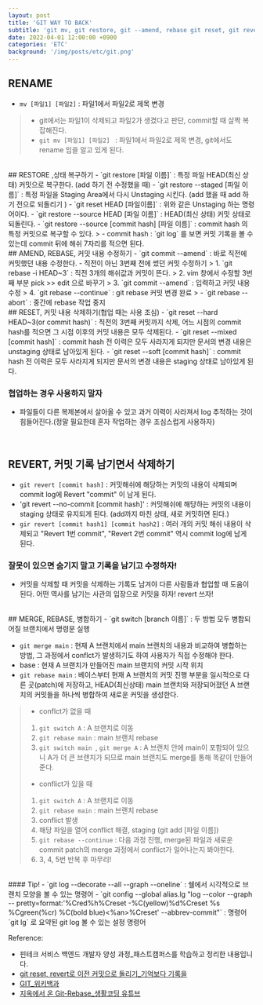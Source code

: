 ```yaml
---
layout: post
title: 'GIT WAY TO BACK'
subtitle: 'git mv, git restore, git --amend, rebase git reset, git revert, git rebase'
date: 2022-04-01 12:00:00 +0900
categories: 'ETC'
background: '/img/posts/etc/git.png'
---
```


## RENAME

- `mv [파일1] [파일2]` : 파일1에서 파일2로 제목 변경
> - git에서는 파일1이 삭제되고 파일2가 생겼다고 판단, commit할 때 살짝 복잡해진다.
> - `git mv [파일1] [파일2] ` : 파일1에서 파일2로 제목 변경, git에서도 rename 임을 알고 있게 된다. 

<br>
## RESTORE ,상태 복구하기
- `git restore [파일 이름]` : 특정 파일 HEAD(최신 상태) 커밋으로 복구한다. (add 하기 전 수정했을 때)
- `git restore --staged [파일 이름]` : 특정 파일을 Staging Area에서 다시 Unstaging 시킨다. (add 했을 때  add 하기 전으로 되돌리기 )
- `git reset HEAD [파일이름]` : 위와 같은 Unstaging 하는 명령어이다.
- `git restore --source HEAD [파일 이름]` : HEAD(최신 상태) 커밋 상태로 되돌린다.
- `git restore --source [commit hash] [파일 이름]` : commit hash 의 특정 커밋으로 복구할 수 있다.
> - commit hash : `git log` 를 보면 커밋 기록을 볼 수 있는데 commit 뒤에 해쉬 7자리를 적으면 된다. 

<br>
## AMEND, REBASE, 커밋 내용 수정하기
- `git commit --amend` : 바로 직전에 커밋했던 내용 수정한다.
- 직전이 아닌 3번째 전에 썼던 커밋 수정하기
> 1. `git rebase -i HEAD~3` : 직전 3개의 해쉬값과 커밋이 뜬다. 
> 2. vim 창에서 수정할 3번째 부분 pick >> edit 으로 바꾸기
> 3. `git commit --amend` : 입력하고 커밋 내용 수정
> 4. `git rebase --continue` :  git rebase 커밋 변경 완료
> - `git rebase --abort` : 중간에 rebase 작업 중지


<br>
## RESET, 커밋 내용 삭제하기(협업 때는 사용 조심)
-  `git reset --hard HEAD~3(or commit hash)` : 직전의 3번째 커밋까지 삭제, 어느 시점의 commit hash를 적으면 그 시점 이후의 커밋 내용은 모두 삭제된다.
- `git reset --mixed [commit hash]` : commit hash 전 이력은 모두 사라지게 되지만 문서의 변경 내용은 unstaging 상태로 남아있게 된다. 
- `git reset --soft [commit hash]` : commit hash 전 이력은 모두 사라지게 되지만 문서의 변경 내용은 staging 상태로 남아있게 된다.
 
### 협업하는 경우 사용하지 말자
- 파일들이 다른 복제본에서 살아올 수 있고 과거 이력이 사라져서 log 추적하는 것이 힘들어진다.(정말 필요한데 혼자 작업하는 경우 조심스럽게 사용하자)

<br>

## REVERT, 커밋 기록 남기면서 삭제하기
- `git revert [commit hash]` : 커밋해쉬에 해당하는 커밋의 내용이 삭제되며 commit log에 Revert "commit" 이 남게 된다. 
- 'git revert --no-commit [commit hash]' :  커밋해쉬에 해당하는 커밋의 내용이 staging 상태로 유지되게 된다. (add까지 마친 상태, 새로 커밋하면 된다.)
- `gir revert [commit hash1] [commit hash2]` : 여러 개의 커밋 해쉬 내용이 삭제되고 "Revert 1번 commit", "Revert 2번 commit" 역시 commit log에 남게 된다. 

### 잘못이 있으면 숨기지 말고 기록을 남기고 수정하자!
- 커밋을 삭제할 때 커밋을 삭제하는 기록도 남겨야 다른 사람들과 협업할 때 도움이 된다. 어떤 역사를 남기는 사관의 입장으로 커밋을 하자! revert 쓰자!

<BR>
## MERGE, REBASE, 병합하기
- `git switch [branch 이름]` : 두 방법 모두 병합되어질 브랜치에서 명령문 실행

- `git merge main` : 현재 A 브랜치에서 main 브랜치의 내용과 비교하여 병합하는 방법, 그 과정에서 conflct가 발생하기도 하여 사용자가 직접 수정해야 한다. 
-  base : 현재 A 브랜치가 만들어진 main 브랜치의 커밋 시작 위치
- `git rebase main` : 베이스부터 현재 A 브랜치의 커밋 진행 부분을 일시적으로 다른 곳(patch)에 저장하고, HEAD(최신상태) main 브랜치와 저장되어졌던 A 브랜치의 커밋들을 하나씩 병합하여 새로운 커밋을 생성한다.   
> - conflct가 없을 때
> 1. `git switch A` : A 브랜치로 이동
> 2. `git rebase main` : main 브랜치 rebase
> 3. `git switch main `, `git merge A` : A 브랜치 안에 main이 포함되어 있으니 A가 더 큰 브랜치가 되므로 main 브랜치도 merge를 통해 똑같이 만들어준다. 
> - conflict가 있을 때
> 1. `git switch A` : A 브랜치로 이동
> 2. `git rebase main` : main 브랜치 rebase
> 3. conflict 발생
> 4. 해당 파일을 열어 conflict 해결, staging (git add [파일 이름])
> 5. `git rebase --continue` : 다음 과정 진행, merge된 파일과 새로운 commit patch의 merge 과정에서 conflict가 일어나는지 봐야한다.
> 6. 3, 4, 5번 반복 후 마무리!

<br>
#### Tip!
- `git log --decorate --all --graph --oneline` : 쉘에서 시각적으로 브랜치 모양을 볼 수 있는 명령어 
- `git config --global alias.lg "log --color --graph --
pretty=format:'%Cred%h%Creset -%C(yellow)%d%Creset %s %Cgreen(%cr)
%C(bold blue)<%an>%Creset' --abbrev-commit"` : 명령어 `git lg` 로 요약된 git log 볼 수 있는 설정 명령어

<br>

Reference:
- 핀테크 서비스 백엔드 개발자 양성 과정_패스트캠퍼스를 학습하고 정리한 내용입니다.
- [git reset, revert로 이전 커밋으로 돌리기_기억보다 기록을](https://kyounghwan01.github.io/blog/etc/git/git-reset-revert/#%E1%84%8B%E1%85%B5-%E1%84%8C%E1%85%A1%E1%86%A8%E1%84%8B%E1%85%A5%E1%86%B8%E1%84%8B%E1%85%B3%E1%86%AF-%E1%84%92%E1%85%A1%E1%84%82%E1%85%B3%E1%86%AB-%E1%84%8B%E1%85%B5%E1%84%8B%E1%85%B2)
- [GIT_위키백과](https://ko.wikipedia.org/wiki/%EA%B9%83_(%EC%86%8C%ED%94%84%ED%8A%B8%EC%9B%A8%EC%96%B4))
- [지옥에서 온 Git-Rebase_생활코딩 유튜브](https://www.youtube.com/watch?v=VPb-MKwowHY)